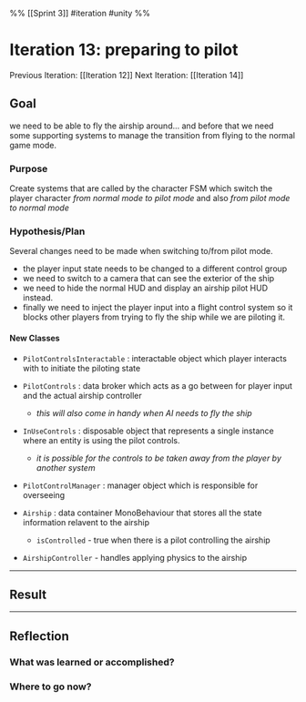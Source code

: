 %%
[[Sprint 3]] #iteration #unity
%%
# Iteration 13:  preparing to pilot 
Previous Iteration: [[Iteration 12]]
Next Iteration: [[Iteration 14]]


## Goal
we need to be able to fly the airship around... and before that we need some supporting systems to manage the transition from flying to the normal game mode.

### Purpose
Create systems that are called by the character FSM which switch the player character *from normal mode to pilot mode* and also *from pilot mode to normal mode*

### Hypothesis/Plan

Several changes need to be made when switching to/from pilot mode.  
- the player input state needs to be changed to a different control group
- we need to switch to a camera that can see the exterior of the ship
- we need to hide the normal HUD and display an airship pilot HUD instead.
- finally we need to inject the player input into a flight control system so it blocks other players from trying to fly the ship while we are piloting it.

#### New Classes
- `PilotControlsInteractable` : interactable object which player interacts with to initiate the piloting state
- `PilotControls` :  data broker which acts as a go between for player input and the actual airship controller
	- *this will also come in handy when AI needs to fly the ship*
- `InUseControls` : disposable object that represents a single instance where an entity is using the pilot controls. 
	-  *it is possible for the controls to be taken away from the player by another system*
- `PilotControlManager` : manager object which is responsible for overseeing 
- `Airship` : data container MonoBehaviour that stores all the state information relavent to the airship
	- `isControlled` - true when there is a pilot controlling the airship


- `AirshipController`  - handles applying physics to the airship

----
## Result





----
## Reflection



### What was learned or accomplished?


### Where to go now?

